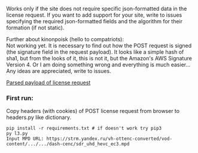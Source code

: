 Works only if the site does not require specific json-formatted data in the license request. 
If you want to add support for your site, write to issues specifying the required json-formatted fields and the algorithm for their formation (if not static).

Further about kinonpoisk (hello to compatriots):</br>
Not working yet.
It is necessary to find out how the POST request is signed (the signature field in the request payload). 
It looks like a simple hash of sha1, but from the looks of it, this is not it, but the Amazon's AWS Signature Version 4. Or I am doing something wrong and everything is much easier...
Any ideas are appreciated, write to issues.

[Parsed payload of license request](https://user-images.githubusercontent.com/43696206/145263764-349dd8be-58ec-4d42-9524-4a098b0fe5e3.png)

<h3>First run: </h3>
Copy headers (with cookies) of POST license request from browser to headers.py like dictionary.
</br>

```
pip install -r requirements.txt # if doesn't work try pip3
py l3.py
Input MPD URL: https://strm.yandex.ru/vh-ottenc-converted/vod-content/.../.../dash-cenc/sdr_uhd_hevc_ec3.mpd
```
